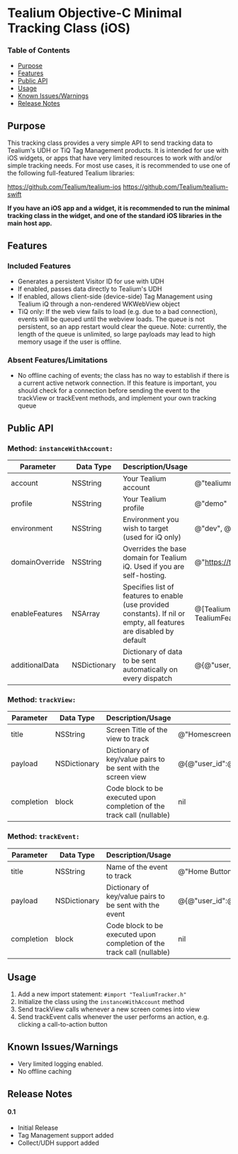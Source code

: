 # Tealium Objective-C Minimal Tracking Class (iOS)

### Table of Contents ###

- [Purpose](#purpose)
- [Features](#features)
- [Public API](#public-api)
- [Usage](#usage)
- [Known Issues/Warnings](#known-issues-warnings)
- [Release Notes](#release-notes)

## Purpose

This tracking class provides a very simple API to send tracking data to Tealium's UDH or TiQ Tag Management products. It is intended for use with iOS widgets, or apps that have very limited resources to work with and/or simple tracking needs. For most use cases, it is recommended to use one of the following full-featured Tealium libraries:

https://github.com/Tealium/tealium-ios
https://github.com/Tealium/tealium-swift

**If you have an iOS app and a widget, it is recommended to run the minimal tracking class in the widget, and one of the standard iOS libraries in the main host app.**

## Features

### Included Features

* Generates a persistent Visitor ID for use with UDH
* If enabled, passes data directly to Tealium's UDH
* If enabled, allows client-side (device-side) Tag Management using Tealium iQ through a non-rendered WKWebView object
* TiQ only: If the web view fails to load (e.g. due to a bad connection), events will be queued until the webview loads. The queue is not persistent, so an app restart would clear the queue. Note: currently, the length of the queue is unlimited, so large payloads may lead to high memory usage if the user is offline. 

### Absent Features/Limitations

* No offline caching of events; the class has no way to establish if there is a current active network connection. If this feature is important, you should check for a connection before sending the event to the trackView or trackEvent methods, and implement your own tracking queue

## Public API

### Method: ```instanceWithAccount:```
| Parameter      | Data Type    | Description/Usage                                                                                                    | Example                                |
|----------------|--------------|----------------------------------------------------------------------------------------------------------------------|----------------------------------------|
| account        | NSString     | Your Tealium account                                                                                                 | @"tealiummobile"                       |
| profile        | NSString     | Your Tealium profile                                                                                                 | @"demo"                                |
| environment    | NSString     | Environment you wish to target (used for iQ only)                                                                    | @"dev", @"qa", @"prod"                 |
| domainOverride | NSString     | Overrides the base domain for Tealium iQ. Used if you are self-hosting.                                              | @"https://tags.yourdomain.com/"        |
| enableFeatures | NSArray      | Specifies list of features to enable (use provided constants). If nil or empty, all features are disabled by default | @[TealiumFeatureUDH, TealiumFeatureIQ] |
| additionalData | NSDictionary | Dictionary of data to be sent automatically on every dispatch                                                        | @{@"user_id":@"someemail@test.com"}    |


### Method: ```trackView:```
| Parameter  | Data Type    | Description/Usage                                                      | Example                             |   |
|------------|--------------|------------------------------------------------------------------------|-------------------------------------|---|
| title      | NSString     | Screen Title of the view to track                                      | @"Homescreen"                       |   |
| payload    | NSDictionary | Dictionary of key/value pairs to be sent with the screen view          | @{@"user_id":@"someemail@test.com"} |   |
| completion | block        | Code block to be executed upon completion of the track call (nullable) | nil                                 |   |

### Method: ```trackEvent:```
| Parameter  | Data Type    | Description/Usage                                                      | Example                             |   |
|------------|--------------|------------------------------------------------------------------------|-------------------------------------|---|
| title      | NSString     | Name of the event to track                                      | @"Home Button Tapped"                       |   |
| payload    | NSDictionary | Dictionary of key/value pairs to be sent with the event          | @{@"user_id":@"someemail@test.com"} |   |
| completion | block        | Code block to be executed upon completion of the track call (nullable) | nil                                 |   |


## Usage

1. Add a new import statement: ```#import "TealiumTracker.h"```
2. Initialize the class using the ```instanceWithAccount``` method
3. Send trackView calls whenever a new screen comes into view
4. Send trackEvent calls whenever the user performs an action, e.g. clicking a call-to-action button

## Known Issues/Warnings

* Very limited logging enabled.
* No offline caching

## Release Notes

#### 0.1
- Initial Release
- Tag Management support added
- Collect/UDH support added